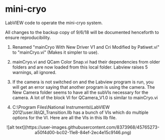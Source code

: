 # mini-cryo
LabVIEW code to operate the mini-cryo system.

All changes to the backup copy of 9/6/18 will be documented henceforth to ensure reproducibility.

1. Renamed "mainCryo With New Driver V1 and Cri Modified by Patiwet.vi" to "mainCryo.vi" (Makes it simpler to use).

2. mainCryo.vi and QCam Color Snap.vi had their dependencies from older folders and are now loaded from this local folder. Labview raises 5 warnings, all ignored.

3. If the camera is not switched on and the Labview program is run, you will get an error saying that another program is using the camera.
The New Camera folder seems to have all the subVIs necessary for the camera. A lot of the block VI for QCamera_V1.0 is similar to mainCryo.vi

4. C:\Program Files\National Instruments\LabVIEW 2012\user.lib\QI_Transition.llb has a bunch of VIs which do multiple options for the VI.
Here are all the VIs in this llb file.
<p align="center">
![alt text](https://user-images.githubusercontent.com/8373968/45765273-a50f4d00-bc02-11e8-84ef-2ec4e15c9146.png)
</p>
